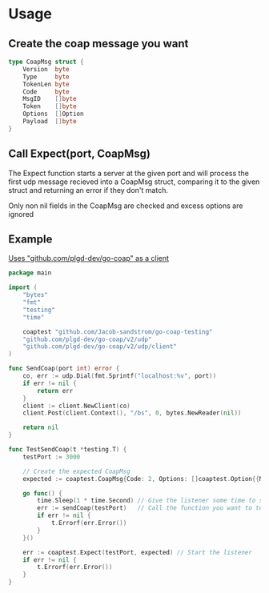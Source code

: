 # Usage

## Create the coap message you want
```go
type CoapMsg struct {
	Version  byte
	Type     byte
	TokenLen byte
	Code     byte
	MsgID    []byte
	Token    []byte
	Options  []Option
	Payload  []byte
}
```

## Call Expect(port, CoapMsg)

The Expect function starts a server at the given port and will process the first udp message recieved into a CoapMsg struct, comparing it to the given struct and returning an error if they don't match.

Only non nil fields in the CoapMsg are checked and excess options are ignored

## Example 
[Uses "github.com/plgd-dev/go-coap" as a client](https://github.com/plgd-dev/go-coap)

```go
package main

import (
	"bytes"
	"fmt"
	"testing"
	"time"

	coaptest "github.com/Jacob-sandstrom/go-coap-testing"
	"github.com/plgd-dev/go-coap/v2/udp"
	"github.com/plgd-dev/go-coap/v2/udp/client"
)

func SendCoap(port int) error {
	co, err := udp.Dial(fmt.Sprintf("localhost:%v", port))
	if err != nil {
		return err
	}
	client := client.NewClient(co)
	client.Post(client.Context(), "/bs", 0, bytes.NewReader(nil))

	return nil
}

func TestSendCoap(t *testing.T) {
	testPort := 3000

	// Create the expected CoapMsg
	expected := coaptest.CoapMsg{Code: 2, Options: []coaptest.Option{{Number: 11, Value: []byte("bs")}}}

	go func() {
		time.Sleep(1 * time.Second) // Give the listener some time to start
		err := sendCoap(testPort)   // Call the function you want to test
		if err != nil {
			t.Errorf(err.Error())
		}
	}()

	err := coaptest.Expect(testPort, expected) // Start the listener
	if err != nil {
		t.Errorf(err.Error())
	}
}

```
